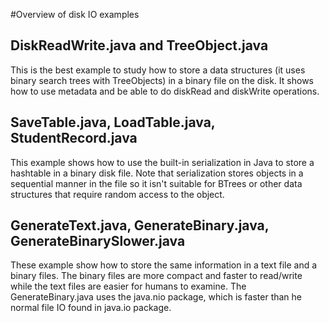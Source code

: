 #Overview of disk IO examples

## DiskReadWrite.java and TreeObject.java
This is the best example to study how to store a data structures (it uses binary search
trees with TreeObjects) in a binary file on the disk. It shows how to use metadata and be 
able to do diskRead and diskWrite operations.

## SaveTable.java, LoadTable.java,  StudentRecord.java
This example shows how to use the built-in serialization in Java to store a hashtable in 
a binary disk file. Note that serialization stores objects in a sequential manner in the
file so it isn't suitable for BTrees or other data structures that require random access to
the object.

## GenerateText.java, GenerateBinary.java,  GenerateBinarySlower.java
These example show how to store the same information in a text file and a binary files. The
binary files are more compact and faster to read/write while the text files are easier for
humans to examine. The GenerateBinary.java uses the java.nio package, which is faster than he
normal file IO found in java.io package.
